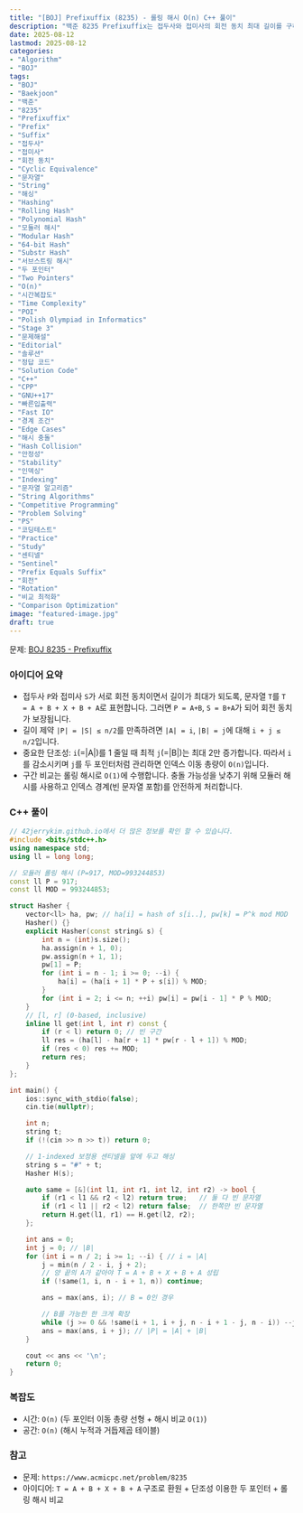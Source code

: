 ```yaml
---
title: "[BOJ] Prefixuffix (8235) - 롤링 해시 O(n) C++ 풀이"
description: "백준 8235 Prefixuffix는 접두사와 접미사의 회전 동치 최대 길이를 구하는 문자열 문제입니다. 두 포인터와 롤링 해시(모듈러)로 T=A+B+X+B+A 구조를 O(n)에 찾아 C++로 구현하고, 경계 처리와 충돌 안정성까지 설명합니다."
date: 2025-08-12
lastmod: 2025-08-12
categories:
- "Algorithm"
- "BOJ"
tags:
- "BOJ"
- "Baekjoon"
- "백준"
- "8235"
- "Prefixuffix"
- "Prefix"
- "Suffix"
- "접두사"
- "접미사"
- "회전 동치"
- "Cyclic Equivalence"
- "문자열"
- "String"
- "해싱"
- "Hashing"
- "Rolling Hash"
- "Polynomial Hash"
- "모듈러 해시"
- "Modular Hash"
- "64-bit Hash"
- "Substr Hash"
- "서브스트링 해시"
- "두 포인터"
- "Two Pointers"
- "O(n)"
- "시간복잡도"
- "Time Complexity"
- "POI"
- "Polish Olympiad in Informatics"
- "Stage 3"
- "문제해설"
- "Editorial"
- "솔루션"
- "정답 코드"
- "Solution Code"
- "C++"
- "CPP"
- "GNU++17"
- "빠른입출력"
- "Fast IO"
- "경계 조건"
- "Edge Cases"
- "해시 충돌"
- "Hash Collision"
- "안정성"
- "Stability"
- "인덱싱"
- "Indexing"
- "문자열 알고리즘"
- "String Algorithms"
- "Competitive Programming"
- "Problem Solving"
- "PS"
- "코딩테스트"
- "Practice"
- "Study"
- "센티넬"
- "Sentinel"
- "Prefix Equals Suffix"
- "회전"
- "Rotation"
- "비교 최적화"
- "Comparison Optimization"
image: "featured-image.jpg"
draft: true
---
```


문제: [BOJ 8235 - Prefixuffix](https://www.acmicpc.net/problem/8235)

### 아이디어 요약
- 접두사 `P`와 접미사 `S`가 서로 회전 동치이면서 길이가 최대가 되도록, 문자열 `T`를 `T = A + B + X + B + A`로 표현합니다. 그러면 `P = A+B`, `S = B+A`가 되어 회전 동치가 보장됩니다.
- 길이 제약 `|P| = |S| ≤ n/2`를 만족하려면 `|A| = i`, `|B| = j`에 대해 `i + j ≤ n/2`입니다.
- 중요한 단조성: `i`(=|A|)를 1 줄일 때 최적 `j`(=|B|)는 최대 2만 증가합니다. 따라서 `i`를 감소시키며 `j`를 두 포인터처럼 관리하면 인덱스 이동 총량이 `O(n)`입니다.
- 구간 비교는 롤링 해시로 `O(1)`에 수행합니다. 충돌 가능성을 낮추기 위해 모듈러 해시를 사용하고 인덱스 경계(빈 문자열 포함)를 안전하게 처리합니다.

### C++ 풀이

```cpp
// 42jerrykim.github.io에서 더 많은 정보를 확인 할 수 있습니다.
#include <bits/stdc++.h>
using namespace std;
using ll = long long;

// 모듈러 롤링 해시 (P=917, MOD=993244853)
const ll P = 917;
const ll MOD = 993244853;

struct Hasher {
    vector<ll> ha, pw; // ha[i] = hash of s[i..], pw[k] = P^k mod MOD
    Hasher() {}
    explicit Hasher(const string& s) {
        int n = (int)s.size();
        ha.assign(n + 1, 0);
        pw.assign(n + 1, 1);
        pw[1] = P;
        for (int i = n - 1; i >= 0; --i) {
            ha[i] = (ha[i + 1] * P + s[i]) % MOD;
        }
        for (int i = 2; i <= n; ++i) pw[i] = pw[i - 1] * P % MOD;
    }
    // [l, r] (0-based, inclusive)
    inline ll get(int l, int r) const {
        if (r < l) return 0; // 빈 구간
        ll res = (ha[l] - ha[r + 1] * pw[r - l + 1]) % MOD;
        if (res < 0) res += MOD;
        return res;
    }
};

int main() {
    ios::sync_with_stdio(false);
    cin.tie(nullptr);

    int n;
    string t;
    if (!(cin >> n >> t)) return 0;

    // 1-indexed 보정용 센티넬을 앞에 두고 해싱
    string s = "#" + t;
    Hasher H(s);

    auto same = [&](int l1, int r1, int l2, int r2) -> bool {
        if (r1 < l1 && r2 < l2) return true;   // 둘 다 빈 문자열
        if (r1 < l1 || r2 < l2) return false;  // 한쪽만 빈 문자열
        return H.get(l1, r1) == H.get(l2, r2);
    };

    int ans = 0;
    int j = 0; // |B|
    for (int i = n / 2; i >= 1; --i) { // i = |A|
        j = min(n / 2 - i, j + 2);
        // 양 끝의 A가 같아야 T = A + B + X + B + A 성립
        if (!same(1, i, n - i + 1, n)) continue;

        ans = max(ans, i); // B = 0인 경우

        // B를 가능한 한 크게 확장
        while (j >= 0 && !same(i + 1, i + j, n - i + 1 - j, n - i)) --j;
        ans = max(ans, i + j); // |P| = |A| + |B|
    }

    cout << ans << '\n';
    return 0;
}
```

### 복잡도
- 시간: `O(n)` (두 포인터 이동 총량 선형 + 해시 비교 `O(1)`)
- 공간: `O(n)` (해시 누적과 거듭제곱 테이블)

### 참고
- 문제: `https://www.acmicpc.net/problem/8235`
- 아이디어: `T = A + B + X + B + A` 구조로 환원 + 단조성 이용한 두 포인터 + 롤링 해시 비교



